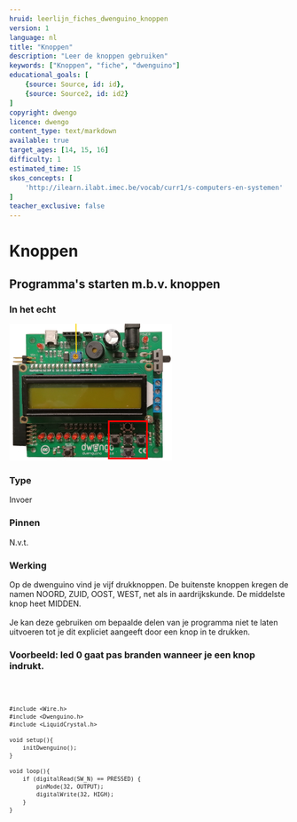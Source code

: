 ```yaml
---
hruid: leerlijn_fiches_dwenguino_knoppen
version: 1
language: nl
title: "Knoppen"
description: "Leer de knoppen gebruiken"
keywords: ["Knoppen", "fiche", "dwenguino"]
educational_goals: [
    {source: Source, id: id}, 
    {source: Source2, id: id2}
]
copyright: dwengo
licence: dwengo
content_type: text/markdown
available: true
target_ages: [14, 15, 16]
difficulty: 1
estimated_time: 15
skos_concepts: [
    'http://ilearn.ilabt.imec.be/vocab/curr1/s-computers-en-systemen'
]
teacher_exclusive: false
---
```


<div class="dwengo_content fiche">
    <h1 class="title">Knoppen</h1>
    <h2 class="subtitle">Programma's starten m.b.v. knoppen</h2>
    <div class="items">
        <div class="info_item item">
            <h3 class="info_item_title">In het echt</h3>
            <p class="info_item_content">
                <img src="img/knoppen.png" alt="Een afbeelding van de knoppen." title="Een afbeelding van de knoppen."></img>
            </p>
        </div>
        <div class="info_item item">
            <h3 class="info_item_title">Type</h3>
            <p class="info_item_content">
                Invoer 
            </p>
        </div>
        <div class="info_item item">
            <h3 class="info_item_title">Pinnen</h3>
            <p class="info_item_content">
                N.v.t.
            </p>
        </div>
        <div class="info_item item">
            <h3 class="info_item_title">Werking</h3>
            <p class="info_item_content">
                Op de dwenguino vind je vijf drukknoppen. De buitenste knoppen kregen de namen NOORD, ZUID, OOST, WEST, net als in aardrijkskunde. De middelste knop heet MIDDEN.<br>
                <br>
                Je kan deze gebruiken om bepaalde delen van je programma niet te laten uitvoeren tot je dit expliciet aangeeft door een knop in te drukken.
            </p>
        </div>
        <div class="example_item item">
            <h3 class="example_item_title">Voorbeeld: led 0 gaat pas branden wanneer je een knop indrukt.</h3>
            <p class="example_item_content">
<pre>
<code class="language-cpp">
    
    #include <Wire.h>
    #include <Dwenguino.h>
    #include <LiquidCrystal.h>

    void setup(){
        initDwenguino();
    }

    void loop(){
        if (digitalRead(SW_N) == PRESSED) {
            pinMode(32, OUTPUT);
            digitalWrite(32, HIGH);
        }
    }
</code>
</pre> 
            </p>
        </div>
    </div>
</div>



